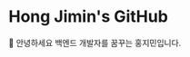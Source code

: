 # Hong Jimin's GitHub
👋 안녕하세요 백엔드 개발자를 꿈꾸는 홍지민입니다.
<!---
ZIM-H/ZIM-H is a ✨ special ✨ repository because its `README.md` (this file) appears on your GitHub profile.
You can click the Preview link to take a look at your changes.
--->
